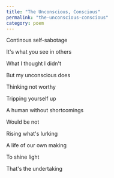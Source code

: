 ```yaml
---
title: "The Unconscious, Conscious"
permalink: "the-unconscious-conscious"
category: poem
---
```


Continous self-sabotage

It's what you see in others

What I thought I didn't

But my unconscious does

Thinking not worthy

Tripping yourself up

A human without shortcomings

Would be not

Rising what's lurking

A life of our own making

To shine light

That's the undertaking
